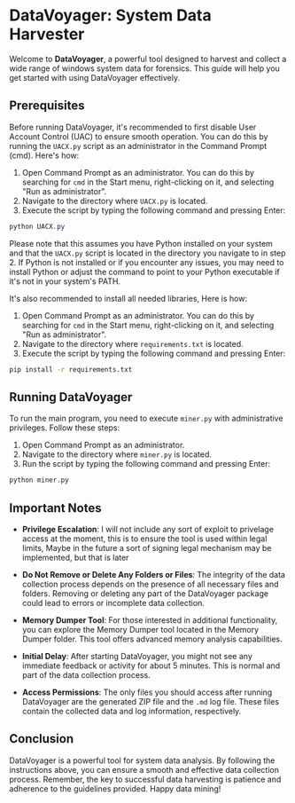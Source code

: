 # DataVoyager: System Data Harvester

Welcome to **DataVoyager**, a powerful tool designed to harvest and collect a wide range of windows system data for forensics. This guide will help you get started with using DataVoyager effectively.

## Prerequisites

Before running DataVoyager, it's recommended to first disable User Account Control (UAC) to ensure smooth operation. You can do this by running the `UACX.py` script as an administrator in the Command Prompt (cmd). Here's how:

1. Open Command Prompt as an administrator. You can do this by searching for `cmd` in the Start menu, right-clicking on it, and selecting "Run as administrator".
2. Navigate to the directory where `UACX.py` is located.
3. Execute the script by typing the following command and pressing Enter:

```powershell
python UACX.py
```

Please note that this assumes you have Python installed on your system and that the `UACX.py` script is located in the directory you navigate to in step 2. If Python is not installed or if you encounter any issues, you may need to install Python or adjust the command to point to your Python executable if it's not in your system's PATH.

It's also recommended to install all needed libraries, Here is how:

1. Open Command Prompt as an administrator. You can do this by searching for `cmd` in the Start menu, right-clicking on it, and selecting "Run as administrator".
2. Navigate to the directory where `requirements.txt` is located.
3. Execute the script by typing the following command and pressing Enter:

```cmd
pip install -r requirements.txt
```

## Running DataVoyager

To run the main program, you need to execute `miner.py` with administrative privileges. Follow these steps:

1. Open Command Prompt as an administrator.
2. Navigate to the directory where `miner.py` is located.
3. Run the script by typing the following command and pressing Enter:

```cmd
python miner.py
```

## Important Notes

- **Privilege Escalation**: I will not include any sort of exploit to privelage access at the moment, this is to ensure the tool is used within legal limits, Maybe in the future a sort of signing legal mechanism may be implemented, but that is later
  
- **Do Not Remove or Delete Any Folders or Files**: The integrity of the data collection process depends on the presence of all necessary files and folders. Removing or deleting any part of the DataVoyager package could lead to errors or incomplete data collection.

- **Memory Dumper Tool**: For those interested in additional functionality, you can explore the Memory Dumper tool located in the Memory Dumper folder. This tool offers advanced memory analysis capabilities.

- **Initial Delay**: After starting DataVoyager, you might not see any immediate feedback or activity for about 5 minutes. This is normal and part of the data collection process.

- **Access Permissions**: The only files you should access after running DataVoyager are the generated ZIP file and the `.md` log file. These files contain the collected data and log information, respectively.

## Conclusion

DataVoyager is a powerful tool for system data analysis. By following the instructions above, you can ensure a smooth and effective data collection process. Remember, the key to successful data harvesting is patience and adherence to the guidelines provided. Happy data mining!
